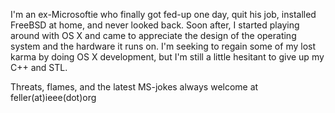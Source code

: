 I'm an ex-Microsoftie who finally got fed-up one day, quit his job, installed FreeBSD at home, and never looked back.  Soon after, I started playing around with OS X and came to appreciate the design of the operating system and the hardware it runs on.  I'm seeking to regain some of my lost karma by doing OS X development, but I'm still a little hesitant to give up my C++ and STL.  

Threats, flames, and the latest MS-jokes always welcome at feller(at)ieee(dot)org
